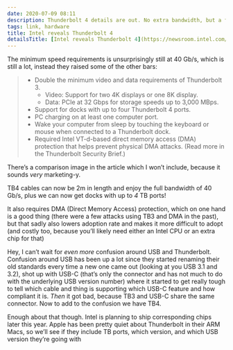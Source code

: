 ```yaml
---
date: 2020-07-09 08:11
description: Thunderbolt 4 details are out. No extra bandwidth, but a few other goodies
tags: link, hardware
title: Intel reveals Thunderbolt 4
detailsTitle: [Intel reveals Thunderbolt 4](https://newsroom.intel.com/news/introducing-thunderbolt-4-universal-cable-connectivity-everyone/)
---
```


The minimum speed requirements is unsurprisingly still at 40 Gb/s, which is still a lot, instead they raised some of the other bars:

<blockquote>
<ul>
<li> Double the minimum video and data requirements of Thunderbolt 3.<ul>
  <li> Video: Support for two 4K displays or one 8K display.
  <li> Data: PCIe at 32 Gbps for storage speeds up to 3,000 MBps.</ul>
<li> Support for docks with up to four Thunderbolt 4 ports.
<li> PC charging on at least one computer port.
<li> Wake your computer from sleep by touching the keyboard or mouse when connected to a Thunderbolt dock.
<li> Required Intel VT-d-based direct memory access (DMA) protection that helps prevent physical DMA attacks. (Read more in the Thunderbolt Security Brief.)
</ul>
</blockquote>

There’s a comparison image in the article which I won’t include, because it sounds *very* marketing-y.

TB4 cables can now be 2m in length and enjoy the full bandwidth of 40 Gb/s, plus we can now get docks with up to *4* TB ports!

It also requires DMA (Direct Memory Access) protection, which on one hand is a good thing (there were a few attacks using TB3 and DMA in the past), but that sadly also lowers adoption rate and makes it more difficult to adopt (and costly too, because you’ll likely need either an Intel CPU or an extra chip for that)

Hey, I can’t wait for *even more* confusion around USB and Thunderbolt. Confusion around USB has been up a lot since they started renaming their old standards every time a new one came out (looking at you USB 3.1 and 3.2), shot up with USB-C (that’s only the connector and has not much to do with the underlying USB version number) where it started to get really tough to tell which cable and thing is supporting which USB-C feature and how compliant it is. *Then* it got bad, because TB3 and USB-C share the same connector. Now to add to the confusion we have TB4.

Enough about that though. Intel is planning to ship corresponding chips later this year. Apple has been pretty quiet about Thunderbolt in their ARM Macs, so we’ll see if they include TB ports, which version, and which USB version they’re going with